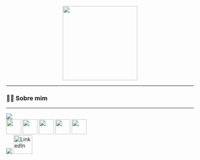 <p align="center">
  <img src="https://media.giphy.com/media/3oEduSbSGpGaRX2Vri/giphy.gif" width="200"/>
</p>


---

### 👩‍💻 Sobre mim


---

<img src="https://readme-typing-svg.herokuapp.com?color=F7F7F7&size=20&width=380&lines=💻+Programming+Languages" />

<div>
  <img src="https://cdn.jsdelivr.net/gh/devicons/devicon/icons/csharp/csharp-original.svg" width="40"/>
  <img src="https://cdn.jsdelivr.net/gh/devicons/devicon/icons/java/java-original.svg" width="40"/>
  <img src="https://cdn.jsdelivr.net/gh/devicons/devicon/icons/html5/html5-original.svg" width="40"/>
  <img src="https://cdn.jsdelivr.net/gh/devicons/devicon/icons/css3/css3-original.svg" width="40"/>
  <img src="https://cdn.jsdelivr.net/gh/devicons/devicon/icons/javascript/javascript-original.svg" width="40"/>
</div>



<img src="https://readme-typing-svg.herokuapp.com?color=F7F7F7&size=20&width=220&lines=✉️+Contact+Me" />

<a href="https://www.linkedin.com/in/cammilamachado/" target="_blank">
  <img src="https://cdn.jsdelivr.net/gh/devicons/devicon/icons/linkedin/linkedin-original.svg" width="50" alt="LinkedIn" />
</a>



</div>
